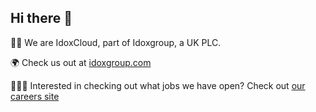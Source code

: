 ## Hi there 👋

👋🏻 We are IdoxCloud, part of Idoxgroup, a UK PLC.

🌍 Check us out at [idoxgroup.com](https://idoxgroup.com)

🧑🏻‍💻 Interested in checking out what jobs we have open? Check out [our careers site](https://idoxgroup.com/careers/)
